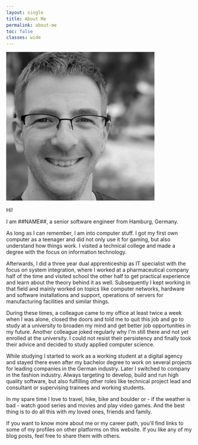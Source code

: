 ```yaml
---
layout: single
title: About Me
permalink: about-me
toc: false
classes: wide
---
```


![portrait of ##NAME##, black and white photo, man with glasses and short hair, outside, blurred background](/assets/images/profile.jpeg "Profile photo ##NAME##")

Hi!

I am ##NAME##, a senior software engineer from Hamburg, Germany.

As long as I can remember, I am into computer stuff. I got my first own computer as a teenager and did not only use it for gaming, but also understand how things work. I visited a technical college and made a degree with the focus on information technology.

Afterwards, I did a three year dual apprenticeship as IT specialist with the focus on system integration, where I worked at a pharmaceutical company half of the time and visited school the other half to get practical experience and learn about the theory behind it as well. Subsequently I kept working in that field and mainly worked on topics like computer networks, hardware and software installations and support, operations of servers for manufacturing facilities and similar things.

During these times, a colleague came to my office at least twice a week when I was alone, closed the doors and told me to quit this job and go to study at a university to broaden my mind and get better job opportunities in my future. Another colleague joked regularly why I'm still there and not yet enrolled at the university. I could not resist their persistency and finally took their advice and decided to study applied computer science.

While studying I started to work as a working student at a digital agency and stayed there even after my bachelor degree to work on several projects for leading companies in the German industry. Later I switched to company in the fashion industry. Always targeting to develop, build and run high quality software, but also fulfilling other roles like technical project lead and consultant or supervising trainees and working students.

In my spare time I love to travel, hike, bike and boulder or - if the weather is bad - watch good series and movies and play video games. And the best thing is to do all this with my loved ones, friends and family.

If you want to know more about me or my career path, you'll find links to some of my profiles on other platforms on this website. If you like any of my blog posts, feel free to share them with others.
